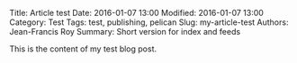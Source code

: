 Title: Article test
Date: 2016-01-07 13:00
Modified: 2016-01-07 13:00
Category: Test
Tags: test, publishing, pelican
Slug: my-article-test
Authors: Jean-Francis Roy
Summary: Short version for index and feeds

This is the content of my test blog post.
